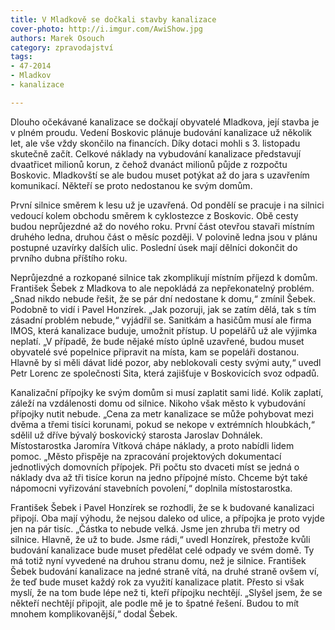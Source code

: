 ```yaml
---
title: V Mladkově se dočkali stavby kanalizace
cover-photo: http://i.imgur.com/AwiShow.jpg
authors: Marek Osouch
category: zpravodajství
tags: 
- 47-2014
- Mladkov
- kanalizace

---
```

Dlouho očekávané kanalizace se dočkají obyvatelé Mladkova, její stavba je v plném proudu. Vedení Boskovic plánuje budování kanalizace už několik let, ale vše vždy skončilo na financích. Díky dotaci mohli s 3. listopadu skutečně začít. Celkové náklady na vybudování kanalizace představují dvaatřicet milionů korun, z čehož dvanáct milionů půjde z rozpočtu Boskovic. Mladkovští se ale budou muset potýkat až do jara s uzavřením komunikací. Někteří se proto nedostanou ke svým domům.

První silnice směrem k lesu už je uzavřená. Od pondělí se pracuje i na  silnici vedoucí kolem obchodu směrem k cyklostezce z Boskovic. Obě cesty budou neprůjezdné až do nového roku. První část otevřou stavaři místním druhého ledna, druhou část o měsíc později. V polovině ledna jsou v plánu postupné uzavírky dalších ulic. Poslední úsek mají dělníci dokončit do prvního dubna příštího roku.

Neprůjezdné a rozkopané silnice tak zkomplikují místním příjezd k domům. František Šebek z Mladkova to ale nepokládá za nepřekonatelný problém. „Snad nikdo nebude řešit, že se pár dní nedostane k domu,“ zmínil Šebek.  Podobně to vidí i Pavel Honzírek. „Jak pozoruji, jak se zatím dělá, tak s tím zásadní problém nebude,“ vyjádřil se. Sanitkám a hasičům musí ale firma IMOS, která kanalizace buduje, umožnit přístup. U popelářů už ale výjimka neplatí. „V případě, že bude nějaké místo úplně uzavřené, budou muset obyvatelé své popelnice připravit na místa, kam se popeláři dostanou. Hlavně by si měli dávat lidé pozor, aby neblokovali cesty svými auty,“ uvedl Petr Lorenc ze společnosti Sita, která zajišťuje v Boskovicích svoz odpadů. 

Kanalizační přípojky ke svým domům si musí zaplatit sami lidé. Kolik zaplatí, záleží na vzdálenosti domu od silnice. Nikoho však město k vybudování přípojky nutit nebude. „Cena za metr kanalizace se může pohybovat mezi dvěma a třemi tisíci korunami, pokud se nekope v extrémních hloubkách,“ sdělil už dříve bývalý boskovický starosta Jaroslav Dohnálek. Místostarostka Jaromíra Vítková chápe náklady, a proto nabídli lidem pomoc. „Město přispěje na zpracování projektových dokumentací jednotlivých domovních přípojek. Při počtu sto dvaceti míst se jedná o náklady dva až tři tisíce korun na jedno přípojné místo. Chceme být také nápomocni vyřizování stavebních povolení,“ doplnila místostarostka. 

František Šebek i Pavel Honzírek se rozhodli, že se k budované kanalizaci připojí. Oba mají výhodu, že nejsou daleko od ulice, a přípojka je proto vyjde jen na pár tisíc. „Částka to nebude velká. Jsme jen zhruba tři metry od silnice. Hlavně, že už to bude. Jsme rádi,“ uvedl Honzírek, přestože kvůli budování kanalizace bude muset předělat celé odpady ve svém domě. Ty má totiž nyní vyvedené na druhou stranu domu, než je silnice. František Šebek budování kanalizace na jedné straně vítá, na druhé straně ovšem ví, že teď bude muset každý rok za využití kanalizace platit. Přesto si však myslí, že na tom bude lépe než ti, kteří přípojku nechtějí. „Slyšel jsem, že se někteří nechtějí připojit, ale podle mě je to špatné řešení. Budou to mít mnohem komplikovanější,“ dodal Šebek. 
